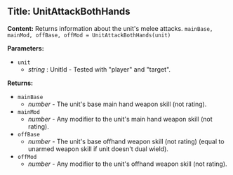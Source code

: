 ## Title: UnitAttackBothHands

**Content:**
Returns information about the unit's melee attacks.
`mainBase, mainMod, offBase, offMod = UnitAttackBothHands(unit)`

**Parameters:**
- `unit`
  - *string* : UnitId - Tested with "player" and "target".

**Returns:**
- `mainBase`
  - *number* - The unit's base main hand weapon skill (not rating).
- `mainMod`
  - *number* - Any modifier to the unit's main hand weapon skill (not rating).
- `offBase`
  - *number* - The unit's base offhand weapon skill (not rating) (equal to unarmed weapon skill if unit doesn't dual wield).
- `offMod`
  - *number* - Any modifier to the unit's offhand weapon skill (not rating).